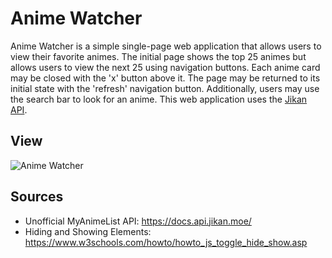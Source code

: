 # Anime Watcher

Anime Watcher is a simple single-page web application that allows users to view their favorite animes. The initial page shows the top 25 animes but allows users to view the next 25 using navigation buttons. Each anime card may be closed with the 'x' button above it. The page may be returned to its initial state with the 'refresh' navigation button. Additionally, users may use the search bar to look for an anime. This web application uses the [Jikan API](https://docs.api.jikan.moe/).

## View

![Anime Watcher](Anime-Watcher.gif)

## Sources

- Unofficial MyAnimeList API: https://docs.api.jikan.moe/
- Hiding and Showing Elements: https://www.w3schools.com/howto/howto_js_toggle_hide_show.asp

